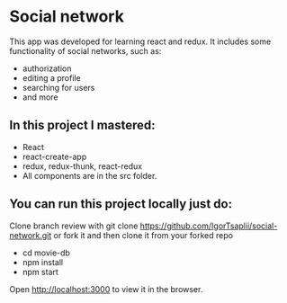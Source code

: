 # Social network

This app was developed for learning react and redux. It includes some functionality of social networks, such as: 
* authorization 
* editing a profile
* searching for users 
* and more



## In this project I mastered:

* React
* react-create-app
* redux, redux-thunk, react-redux
* All components are in the src folder.

## You can run this project locally just do:

Clone branch review with git clone https://github.com/IgorTsaplii/social-network.git or fork it and then clone it from your forked repo
* cd movie-db
* npm install
* npm start

Open [http://localhost:3000](http://localhost:3000) to view it in the browser.
